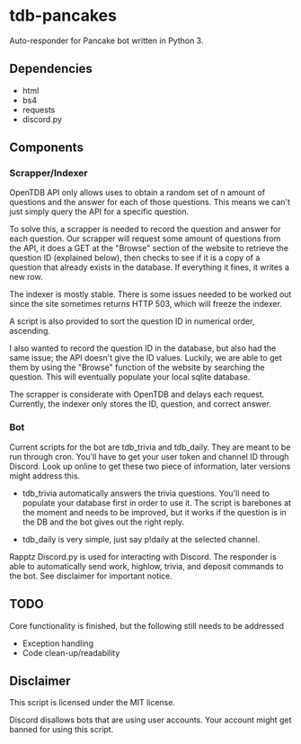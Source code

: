 # tdb-pancakes

Auto-responder for Pancake bot written in Python 3.

## Dependencies

* html
* bs4
* requests
* discord.py

## Components

### Scrapper/Indexer

OpenTDB API only allows uses to obtain a random set of n amount of
questions and the answer for each of those questions. This means we
can't just simply query the API for a specific question.

To solve this, a scrapper is needed to record the question and answer
for each question. Our scrapper will request some amount of questions from
the API, it does a GET at the "Browse" section of the website to retrieve
the question ID (explained below), then checks to see if it is a copy of
a question that already exists in the database. If everything it fines, it
writes a new row.

The indexer is mostly stable. There is some issues needed to be worked out
since the site sometimes returns HTTP 503, which will freeze the indexer.

A script is also provided to sort the question ID in numerical order,
ascending.


I also wanted to record the question ID in the database, but also had the
same issue; the API doesn't give the ID values.
Luckily, we are able to get them by using the "Browse" function of the
website by searching the question. This will eventually populate your
local sqlite database.

The scrapper is considerate with OpenTDB and delays each request.
Currently, the indexer only stores the ID, question, and correct answer.

### Bot

Current scripts for the bot are tdb_trivia and tdb_daily. They are meant to
be run through cron. You'll have to get your user token and channel ID through
Discord. Look up online to get these two piece of information, later versions
might address this.

* tdb_trivia automatically answers the trivia questions. You'll need to populate
your database first in order to use it. The script is barebones at the moment
and needs to be improved, but it works if the question is in the DB and the bot
gives out the right reply.

* tdb_daily is very simple, just say p!daily at the selected channel.

Rapptz Discord.py is used for interacting with Discord. The responder
is able to automatically send work, highlow, trivia, and deposit commands
to the bot. See disclaimer for important notice.

## TODO

Core functionality is finished, but the following still needs to be addressed

* Exception handling
* Code clean-up/readability

## Disclaimer

This script is licensed under the MIT license.

Discord disallows bots that are using user accounts. Your account
might get banned for using this script.

